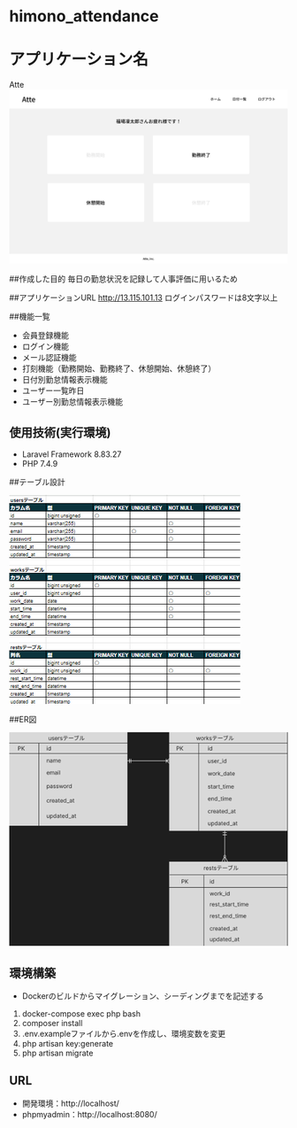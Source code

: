 # himono_attendance
# アプリケーション名
Atte
![Stamp](https://github.com/tkkap04/himono_attendance/blob/main/stamp.png)



##作成した目的
毎日の勤怠状況を記録して人事評価に用いるため

##アプリケーションURL
http://13.115.101.13
ログインパスワードは8文字以上

##機能一覧
- 会員登録機能
- ログイン機能
- メール認証機能
- 打刻機能（勤務開始、勤務終了、休憩開始、休憩終了）
- 日付別勤怠情報表示機能
- ユーザー一覧昨日
- ユーザー別勤怠情報表示機能

## 使用技術(実行環境)
- Laravel Framework 8.83.27
- PHP 7.4.9

##テーブル設計

![Table](https://github.com/tkkap04/himono_attendance/blob/main/table.png)

##ER図

![Atte](https://github.com/tkkap04/himono_attendance/blob/main/atte.png)

## 環境構築
- Dockerのビルドからマイグレーション、シーディングまでを記述する
1. docker-compose exec php bash
2. composer install
3. .env.exampleファイルから.envを作成し、環境変数を変更
4. php artisan key:generate
5. php artisan migrate

## URL
- 開発環境：http://localhost/
- phpmyadmin：http://localhost:8080/
